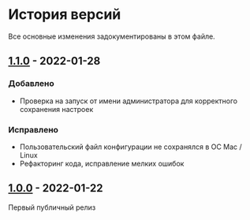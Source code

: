 # История версий

Все основные изменения задокументированы в этом файле.

[1.1.0]: https://github.com/digikid/create-project/releases/tag/1.1.0

## [1.1.0] - 2022-01-28

### Добавлено
- Проверка на запуск от имени администратора для корректного сохранения настроек

### Исправлено
- Пользовательский файл конфигурации не сохранялся в ОС Mac / Linux
- Рефакторинг кода, исправление мелких ошибок

[1.0.0]: https://github.com/digikid/create-project/releases/tag/1.0.0

## [1.0.0] - 2022-01-22

Первый публичный релиз